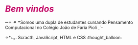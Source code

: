 <!DOCTYPE html>
  <html>
    <body>
      <h1 style="color: #c40869"><i>Bem vindos</i></h1>
      <p style="text-alingn: center">─✧ ⚘ ❝Somos uma dupla de estudantes cursando Pensamento Computacional no Colégio João de Faria Pioli ˎ´-          </p>                                              
      <pstyle="text-alingn: center">✧*:.｡. Scracth, JavaScript, HTML e CSS :thought_balloon: </p>
    </body>
  </html>
